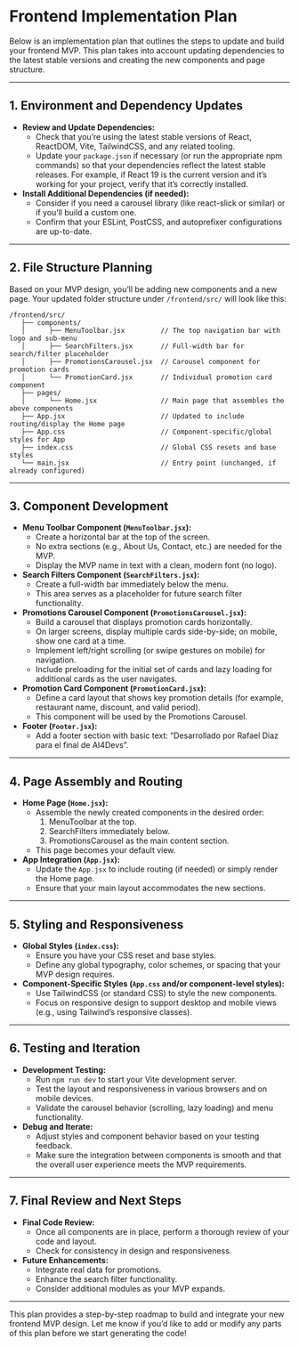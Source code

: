 # Frontend Implementation Plan

Below is an implementation plan that outlines the steps to update and build your frontend MVP. This plan takes into account updating dependencies to the latest stable versions and creating the new components and page structure.

---

## 1. Environment and Dependency Updates

- **Review and Update Dependencies:**
  - Check that you’re using the latest stable versions of React, ReactDOM, Vite, TailwindCSS, and any related tooling.
  - Update your `package.json` if necessary (or run the appropriate npm commands) so that your dependencies reflect the latest stable releases. For example, if React 19 is the current version and it’s working for your project, verify that it’s correctly installed.
- **Install Additional Dependencies (if needed):**
  - Consider if you need a carousel library (like react-slick or similar) or if you’ll build a custom one.
  - Confirm that your ESLint, PostCSS, and autoprefixer configurations are up-to-date.

---

## 2. File Structure Planning

Based on your MVP design, you’ll be adding new components and a new page. Your updated folder structure under `/frontend/src/` will look like this:

```
/frontend/src/
   ├── components/
   │      ├── MenuToolbar.jsx         // The top navigation bar with logo and sub-menu
   │      ├── SearchFilters.jsx       // Full-width bar for search/filter placeholder
   │      ├── PromotionsCarousel.jsx  // Carousel component for promotion cards
   │      └── PromotionCard.jsx       // Individual promotion card component
   ├── pages/
   │      └── Home.jsx                // Main page that assembles the above components
   ├── App.jsx                        // Updated to include routing/display the Home page
   ├── App.css                        // Component-specific/global styles for App
   ├── index.css                      // Global CSS resets and base styles
   └── main.jsx                       // Entry point (unchanged, if already configured)
```

---

## 3. Component Development

- **Menu Toolbar Component (`MenuToolbar.jsx`):**
  - Create a horizontal bar at the top of the screen.
  - No extra sections (e.g., About Us, Contact, etc.) are needed for the MVP.
  - Display the MVP name in text with a clean, modern font (no logo).
- **Search Filters Component (`SearchFilters.jsx`):**
  - Create a full-width bar immediately below the menu.
  - This area serves as a placeholder for future search filter functionality.
- **Promotions Carousel Component (`PromotionsCarousel.jsx`):**
  - Build a carousel that displays promotion cards horizontally.
  - On larger screens, display multiple cards side-by-side; on mobile, show one card at a time.
  - Implement left/right scrolling (or swipe gestures on mobile) for navigation.
  - Include preloading for the initial set of cards and lazy loading for additional cards as the user navigates.
- **Promotion Card Component (`PromotionCard.jsx`):**
  - Define a card layout that shows key promotion details (for example, restaurant name, discount, and valid period).
  - This component will be used by the Promotions Carousel.
- **Footer (`Footer.jsx`):**
  - Add a footer section with basic text: “Desarrollado por Rafael Diaz para el final de AI4Devs”.

---

## 4. Page Assembly and Routing

- **Home Page (`Home.jsx`):**
  - Assemble the newly created components in the desired order:
    1. MenuToolbar at the top.
    2. SearchFilters immediately below.
    3. PromotionsCarousel as the main content section.
  - This page becomes your default view.
- **App Integration (`App.jsx`):**
  - Update the `App.jsx` to include routing (if needed) or simply render the Home page.
  - Ensure that your main layout accommodates the new sections.

---

## 5. Styling and Responsiveness

- **Global Styles (`index.css`):**
  - Ensure you have your CSS reset and base styles.
  - Define any global typography, color schemes, or spacing that your MVP design requires.
- **Component-Specific Styles (`App.css` and/or component-level styles):**
  - Use TailwindCSS (or standard CSS) to style the new components.
  - Focus on responsive design to support desktop and mobile views (e.g., using Tailwind’s responsive classes).

---

## 6. Testing and Iteration

- **Development Testing:**
  - Run `npm run dev` to start your Vite development server.
  - Test the layout and responsiveness in various browsers and on mobile devices.
  - Validate the carousel behavior (scrolling, lazy loading) and menu functionality.
- **Debug and Iterate:**
  - Adjust styles and component behavior based on your testing feedback.
  - Make sure the integration between components is smooth and that the overall user experience meets the MVP requirements.

---

## 7. Final Review and Next Steps

- **Final Code Review:**
  - Once all components are in place, perform a thorough review of your code and layout.
  - Check for consistency in design and responsiveness.
- **Future Enhancements:**
  - Integrate real data for promotions.
  - Enhance the search filter functionality.
  - Consider additional modules as your MVP expands.

---

This plan provides a step-by-step roadmap to build and integrate your new frontend MVP design. Let me know if you’d like to add or modify any parts of this plan before we start generating the code!